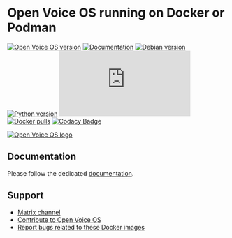 # Open Voice OS running on Docker or Podman

[![Open Voice OS version](https://img.shields.io/badge/OpenVoiceOS-0.0.8a-blue)](https://openvoiceos.com/)
[![Documentation](https://img.shields.io/badge/Documentation-0.0.8a-purple)](https://openvoiceos.github.io/ovos-docker/)
[![Debian version](https://img.shields.io/badge/Debian-Bookworm-yellow)](https://www.debian.org)
[![Python version](https://img.shields.io/badge/Python-3.11-orange)](https://python.org)
[![Chat](https://img.shields.io/matrix/openvoiceos:matrix.org)](https://matrix.to/#/#OpenVoiceOS:matrix.org)
[![Docker pulls](https://img.shields.io/docker/pulls/smartgic/ovos-core)](https://hub.docker.com/r/smartgic/ovos-core)
[![Codacy Badge](https://app.codacy.com/project/badge/Grade/ebeee74fb69f43b0b255416208f884de)](https://app.codacy.com/gh/OpenVoiceOS/ovos-docker/dashboard?utm_source=gh\&utm_medium=referral\&utm_content=\&utm_campaign=Badge_grade)

[![Open Voice OS logo](https://openvoiceos.org/wp-content/uploads/2021/04/ovos-egg.png)](https://openvoiceos.org/)

## Documentation

Please follow the dedicated [documentation](https://openvoiceos.github.io/ovos-docker/).

## Support

*   [Matrix channel](https://matrix.to/#/#openvoiceos:matrix.org)
*   [Contribute to Open Voice OS](https://openvoiceos.github.io/community-docs/contributing/)
*   [Report bugs related to these Docker images](https://github.com/OpenVoiceOS/ovos-docker/issues)
